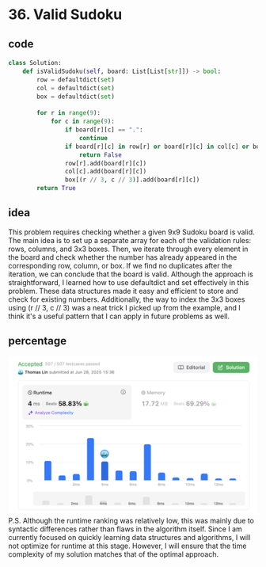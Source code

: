# 36. Valid Sudoku
## code
```python
class Solution:
    def isValidSudoku(self, board: List[List[str]]) -> bool:
        row = defaultdict(set)
        col = defaultdict(set)
        box = defaultdict(set)

        for r in range(9):
            for c in range(9):
                if board[r][c] == ".":
                    continue
                if board[r][c] in row[r] or board[r][c] in col[c] or board[r][c] in box[(r // 3, c // 3)]:
                    return False
                row[r].add(board[r][c])
                col[c].add(board[r][c])
                box[(r // 3, c // 3)].add(board[r][c])
        return True
```
## idea
This problem requires checking whether a given 9x9 Sudoku board is valid. The main idea is to set up a separate array for each of the validation rules: rows, columns, and 3x3 boxes. Then, we iterate through every element in the board and check whether the number has already appeared in the corresponding row, column, or box. If we find no duplicates after the iteration, we can conclude that the board is valid.
Although the approach is straightforward, I learned how to use defaultdict and set effectively in this problem. These data structures made it easy and efficient to store and check for existing numbers. Additionally, the way to index the 3x3 boxes using (r // 3, c // 3) was a neat trick I picked up from the example, and I think it's a useful pattern that I can apply in future problems as well.
## percentage
![](assetPic/sudom.png)
P.S. Although the runtime ranking was relatively low, this was mainly due to syntactic differences rather than flaws in the algorithm itself. Since I am currently focused on quickly learning data structures and algorithms, I will not optimize for runtime at this stage. However, I will ensure that the time complexity of my solution matches that of the optimal approach.